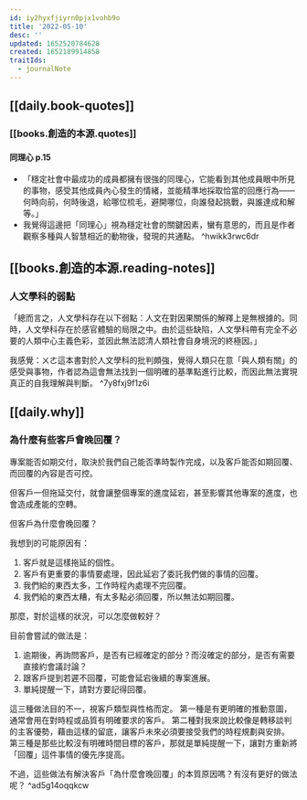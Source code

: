 ```yaml
---
id: iy2hyxfjiyrn0pjx1vohb9o
title: '2022-05-10'
desc: ''
updated: 1652520784628
created: 1652189914858
traitIds:
  - journalNote
---
```



## [[daily.book-quotes]]

### [[books.創造的本源.quotes]]

#### 同理心 p.15
- 「穩定社會中最成功的成員都擁有很強的同理心，它能看到其他成員眼中所見的事物，感受其他成員內心發生的情緒，並能精準地採取恰當的回應行為——何時向前，何時後退，給哪位梳毛，避開哪位，向誰發起挑戰，與誰達成和解等。」
- 我覺得這邊把「同理心」視為穩定社會的關鍵因素，蠻有意思的，而且是作者觀察多種與人智慧相近的動物後，發現的共通點。 ^hwikk3rwc6dr

## [[books.創造的本源.reading-notes]]

### 人文學科的弱點

「總而言之，人文學科存在以下弱點：人文在對因果關係的解釋上是無根據的。同時，人文學科存在於感官體驗的局限之中。由於這些缺陷，人文學科帶有完全不必要的人類中心主義色彩，並因此無法認清人類社會自身境況的終極因。」

我感覺：ㄨㄜ這本書對於人文學科的批判頗強，覺得人類只在意「與人類有關」的感受與事物，作者認為這會無法找到一個明確的基準點進行比較，而因此無法實現真正的自我理解與判斷。 ^7y8fxj9f1z6i


## [[daily.why]]

### 為什麼有些客戶會晚回覆？

專案能否如期交付，取決於我們自己能否準時製作完成，以及客戶能否如期回覆、而回覆的內容是否可控。

但客戶一但拖延交付，就會讓整個專案的進度延宕，甚至影響其他專案的進度，也會造成產能的空轉。

但客戶為什麼會晚回覆？

我想到的可能原因有：
1. 客戶就是這樣拖延的個性。
2. 客戶有更重要的事情要處理，因此延宕了委託我們做的事情的回覆。
3. 我們給的東西太多，工作時程內處理不完回覆。
4. 我們給的東西太糟，有太多點必須回覆，所以無法如期回覆。

那麼，對於這樣的狀況，可以怎麼做較好？

目前會嘗試的做法是：
1. 逾期後，再詢問客戶，是否有已經確定的部分？而沒確定的部分，是否有需要直接約會議討論？
2. 跟客戶提到若遲不回覆，可能會延宕後續的專案進展。
3. 單純提醒一下，請對方要記得回覆。

這三種做法目的不一，視客戶類型與性格而定。
第一種是有更明確的推動意圖，通常會用在對時程或品質有明確要求的客戶。
第二種對我來說比較像是轉移談判的主客優勢，藉由這樣的留底，讓客戶未來必須要接受我們的時程規劃與安排。
第三種是那些比較沒有明確時間目標的客戶，那就是單純提醒一下，讓對方重新將「回覆」這件事情的優先序提高。

不過，這些做法有解決客戶「為什麼會晚回覆」的本質原因嗎？有沒有更好的做法呢？ ^ad5g14oqqkcw
